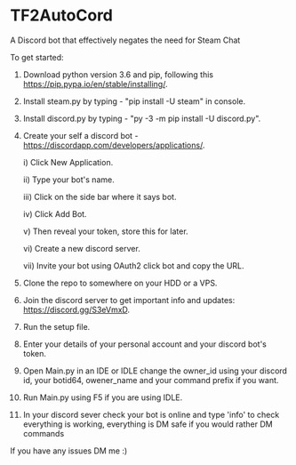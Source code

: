 # TF2AutoCord
A Discord bot that effectively negates the need for Steam Chat

To get started:

1. Download python version 3.6 and pip, following this https://pip.pypa.io/en/stable/installing/.
3. Install steam.py by typing - "pip install -U steam" in console.
4. Install discord.py by typing - "py -3 -m pip install -U discord.py".
5. Create your self a discord bot - https://discordapp.com/developers/applications/.
    
    i) Click New Application.
    
    ii) Type your bot's name.
    
    iii) Click on the side bar where it says bot.
    
    iv) Click Add Bot.
    
    v) Then reveal your token, store this for later.
    
    vi) Create a new discord server.
    
    vii) Invite your bot using OAuth2 click bot and copy the URL.
    
6. Clone the repo to somewhere on your HDD or a VPS.
7. Join the discord server to get important info and updates: https://discord.gg/S3eVmxD.
8. Run the setup file.
9. Enter your details of your personal account and your discord bot's token.
10. Open Main.py in an IDE or IDLE change the owner_id using your discord id, your botid64, owener_name and your command prefix if you want.
11. Run Main.py using F5 if you are using IDLE.
12. In your discord sever check your bot is online and type 'info' to check everything is working, everything is DM safe if you would rather DM commands



If you have any issues DM me :)
